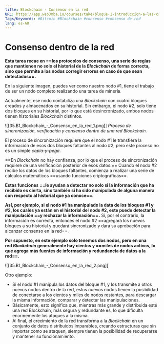 ```yaml
---
title: Blockchain - Consenso en la red
URL: https://app.web3mba.io/courses/take/bloque-1-introduccion-a-las-criptomonedas/texts/35677524-u2-2-2-blockchain-consenso-en-la-red
Tags/Keywords: #Bitcoin #Blockchain #concenso #consenso de red
lang: es-AR
---
```

# Consenso dentro de la red
**Esta tarea recae en ==los protocolos de consenso, una serie de reglas que mantienen no solo el historial de la _Blockchain_ de forma correcta, sino que permite a los nodos corregir errores en caso de que sean detectados==.**

En la siguiente imagen, puedes ver como nuestro nodo #1, tiene el trabajo de ser un nodo completo realizando una tarea de minería. 

Actualmente, ese nodo contabiliza una _Blockchain_ con cuatro bloques creados y almacenados en su historial. Sin embargo, el nodo #2, solo tiene dos bloques en su historial, por lo que está desincronizado, ambos nodos tienen historiales _Blockchain_ distintos.

![[35.B1_Blockchain_-_Consenso_en_la_red_1.png]]
_Proceso de sincronización, verificación y consenso dentro de una red Blockchain._

El proceso de sincronización requiere que el nodo #1 le transfiera la información de esos dos bloques faltantes al nodo #2, pero este proceso no es un simple _copia-y-pega_. 

==En _Blockchain_ no hay confianza, por lo que el proceso de sincronización requiere de una verificación posterior de esos datos.== Cuando el nodo #2 recibe los datos de los bloques faltantes, comienza a realizar una serie de cálculos matemáticos ==usando funciones criptográficas==. 

**Estas funciones ==le ayudan a detectar no solo si la información que ha recibido es cierta, sino también si ha sido manipulada de alguna manera con respecto al historial que ya conoce==.** 

**Así, por ejemplo, si el nodo #1 ha manipulado la data de los bloques #1 y #2, los cuales ya están en el historial del nodo #2, este puede detectar la manipulación ==y rechazar la información==.** Si, por el contrario, la información es correcta, entonces el nodo #2 ==agregará los nuevos bloques a su historial y quedará sincronizado y dará su aprobación para alcanzar consenso en la red==.

**Por supuesto, en este ejemplo solo tenemos dos nodos, pero en una red _Blockchain_ generalmente hay cientos y ==miles de nodos activos, lo que agrega más fuentes de información y redundancia de datos a la red==.**

![[35.B1_Blockchain_-_Consenso_en_la_red_2.png]]

Otro ejemplo: 
- Si el nodo #1 manipula los datos del bloque #1, y los transmite a otros nuevos nodos dentro de la red, estos nuevos nodos tienen la posibilidad de conectarse a los cientos y miles de nodos restantes, para descargar la misma información, comparar y detectar las manipulaciones.
- Básicamente, esto significa que, mientras más grande y distribuida esté una red Blockchain, más segura y redundante es, lo que dificulta enormemente los ataques a la misma.
- Al final, el crecimiento de la red transforma a la _Blockchain_ en un conjunto de datos distribuidos imparables, creando estructuras que sin importar como se ataquen, siempre tienen la posibilidad de recuperarse y mantener su funcionamiento.